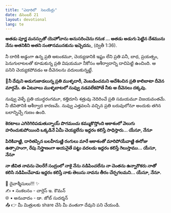 ```yaml
---
title: "ఎడారిలో  సెలయేర్లు"
date: డిసెంబర్ 21
layout: devotional
lang: te
---
```


**అతడు పూర్ణ మనస్సుతో యెహోవాను అనుసరించెను గనుక ... అతడు అడుగు పెట్టిన దేశమును నేను అతనికిని అతని సంతానమునకును ఇచ్చెదను**_ (ద్వితీ 1:36).

నీ దారికి అడ్డంగా ఉన్న ప్రతి ఆటంకమూ, చెయ్యడానికి ఇష్టం లేని ప్రతి పనీ, బాధ, ప్రయత్నం, పెనుగులాటలతో కూడుకున్న ప్రతి విషయమూ నీకోసం ఆశీర్వాదాన్ని దాచిపెట్టి ఉంచింది. ఆ పనిని చెయ్యకపోవడం ఆ దీవెనలను వదులుకున్నట్టే.

**📖నీ దేవుని అడుగుజాడలున్న ప్రతి ముళ్ళదారీ, వెంబడించమని ఆదేశించిన ప్రతి కాలిబాటా దీవెన మార్గమే. ఈ ఏటవాలు ముళ్ళబాటలో నువ్వు నడవలేకపోతే నీకు ఆ దీవెనలు దక్కవు.**

నువ్వు వెళ్ళే ప్రతి యుద్ధరంగమూ, కత్తిదూసి శత్రువు నెదిరించే ప్రతి సమయమూ విజయవంతమే. నీ జీవితానికి ఆశీర్వాద కారణమే. నువ్వు ఎత్తవలసి వచ్చిన ప్రతి బరువులోనూ అందుకు తగిన బలాన్నిచ్చే గుణం ఉంది.

**కెరటాలు ఎగిరెగిరిపడుతున్నాయ్ పొగమంచు కమ్ముకొస్తోంది ఆకాశంలో వెలుగు హరించుకుపోయింది ఒక్కడినే ఏమీ చెయ్యలేను ఇద్దరం కలిస్తే సాధిస్తారు… యేసూ, నేనూ**

**పిరికివాణ్ణి, దారితప్పిన బలహీనుణ్ణి రంగులు మారే ఆకాశంతో మారిపోయేవాణ్ణి ఈరోజు ఉత్సాహంగా, రేపు నిస్త్రాణంగా ఆయనైతే పట్టు వదలడు ఇద్దరం కలిస్తే గెలుస్తాము… యేసూ, నేనూ**

**నా జీవిత నావను చెలరేగే సంద్రంలో నాకై నేను నడిపించలేను నా చెంతను ఉన్నారొకరు నాతో కలిసి నడిపించేవాడు ఇద్దరం కలిస్తే నాకు తెలుసు నావను తీరం చేర్చగలమని… యేసూ, నేనూ.**

<div class="blessing">🙏 <span class="bless-text">దైవాశ్శీసులు!!!</span> ✨</div>

<div class="credit">✍️ <span class="credit-text">▪ సంకలనం - చార్లెస్ ఇ. కౌమన్</span></div>
<div class="credit">🌐 <span class="credit-text">▪ అనువాదం - డా. జోబ్ సుదర్శన్</span></div>


<div class="share">📤 👉 <span class="share-text">మీ మిత్రులకు share చేసి మీ వంతుగా దేవుని పని చేయండి.</span></div>
